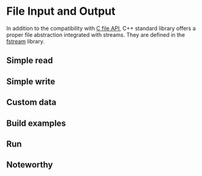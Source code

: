 # File Input and Output

In addition to the compatibility with [C file API][cfile], C++ standard library
offers a proper file abstraction integrated with streams. They are defined in
the [fstream][fstream] library.

## Simple read

## Simple write

## Custom data

## Build examples

## Run

## Noteworthy

[cfile]: https://en.cppreference.com/w/c/io/FILE
[fstream]: https://cplusplus.com/reference/iolibrary
